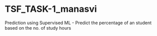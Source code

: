 # TSF_TASK-1_manasvi
Prediction using Supervised ML - Predict the percentage of an student based on the no. of study hours
